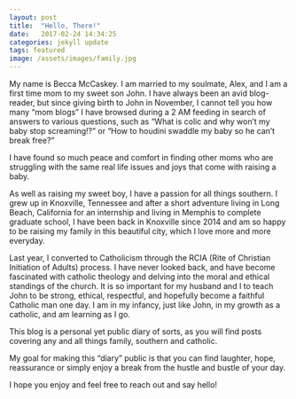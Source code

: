 ```yaml
---
layout: post
title:  "Hello, There!"
date:   2017-02-24 14:34:25
categories: jekyll update
tags: featured
image: /assets/images/family.jpg
---
```



My name is Becca McCaskey. I am married to my soulmate, Alex, and I am a first time mom to my sweet son John.  I have always been an avid blog-reader, but since giving birth to John in November, I cannot tell you how many “mom blogs” I have browsed during a 2 AM feeding in search of answers to various questions, such as “What is colic and why won’t my baby stop screaming!?” or “How to houdini swaddle my baby so he can’t break free?”

I have found so much peace and comfort in finding other moms who are struggling with the same real life issues and joys that come with raising a baby. 

As well as raising my sweet boy, I have a passion for all things southern. I grew up in Knoxville, Tennessee and after a short adventure living in Long Beach, California for an internship and living in Memphis to complete graduate school, I have been back in Knoxville since 2014 and am so happy to be raising my family in this beautiful city, which I love more and more everyday. 

Last year, I converted to Catholicism through the RCIA (Rite of Christian Initiation of Adults) process. I have never looked back, and have become fascinated with catholic theology and delving into the moral and ethical standings of the church. It is so important for my husband and I to teach John to be strong, ethical, respectful, and hopefully become a faithful Catholic man one day. I am in my infancy, just like John, in my growth as a catholic, and am learning as I go. 

This blog is a personal yet public diary of sorts, as you will find posts covering any and all things family, southern and catholic.

 My goal for making this “diary” public is that you can find laughter, hope, reassurance or simply enjoy a break from the hustle and bustle of your day. 

I hope you enjoy and feel free to reach out and say hello!
